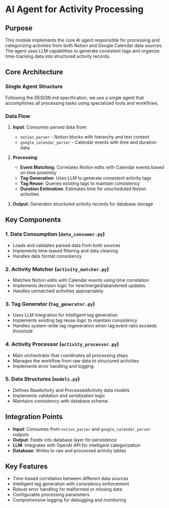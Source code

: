 # AI Agent for Activity Processing

## Purpose
This module implements the core AI agent responsible for processing and categorizing activities from both Notion and Google Calendar data sources. The agent uses LLM capabilities to generate consistent tags and organize time-tracking data into structured activity records.

## Core Architecture

### Single Agent Structure
Following the DESIGN.md specification, we use a single agent that accomplishes all processing tasks using specialized tools and workflows.

### Data Flow
1. **Input**: Consumes parsed data from:
   - `notion_parser` - Notion blocks with hierarchy and text content
   - `google_calendar_parser` - Calendar events with time and duration data

2. **Processing**: 
   - **Event Matching**: Correlates Notion edits with Calendar events based on time proximity
   - **Tag Generation**: Uses LLM to generate consistent activity tags
   - **Tag Reuse**: Queries existing tags to maintain consistency
   - **Duration Estimation**: Estimates time for unscheduled Notion activities

3. **Output**: Generates structured activity records for database storage

## Key Components

### 1. Data Consumption (`data_consumer.py`)
- Loads and validates parsed data from both sources
- Implements time-based filtering and data cleaning
- Handles data format consistency

### 2. Activity Matcher (`activity_matcher.py`) 
- Matches Notion edits with Calendar events using time correlation
- Implements decision logic for new/merged/abandoned updates
- Handles unmatched activities appropriately

### 3. Tag Generator (`tag_generator.py`)
- Uses LLM integration for intelligent tag generation
- Implements existing tag reuse logic to maintain consistency
- Handles system-wide tag regeneration when tag:event ratio exceeds threshold

### 4. Activity Processor (`activity_processor.py`)
- Main orchestrator that coordinates all processing steps
- Manages the workflow from raw data to structured activities
- Implements error handling and logging

### 5. Data Structures (`models.py`)
- Defines RawActivity and ProcessedActivity data models
- Implements validation and serialization logic
- Maintains consistency with database schema

## Integration Points
- **Input**: Consumes from `notion_parser` and `google_calendar_parser` outputs
- **Output**: Feeds into database layer for persistence
- **LLM**: Integrates with OpenAI API for intelligent categorization
- **Database**: Writes to raw and processed activity tables

## Key Features
- Time-based correlation between different data sources
- Intelligent tag generation with consistency enforcement
- Robust error handling for malformed or missing data
- Configurable processing parameters
- Comprehensive logging for debugging and monitoring
